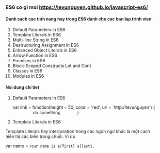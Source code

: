 ### ES6 co gi moi https://levunguyen.github.io/javascript-es6/

#### Danh sach cac tinh nang hay trong ES6 danh cho cac ban lap trinh vien

1. Default Parameters in ES6
2. Template Literals in ES6
3. Multi-line String in ES6
4. Destructuring Assignment in ES6
5. Enhanced Object Literals in ES6
6. Arrow Function in ES6
7. Promises in ES6
8. Block-Scoped Constructs Let and Cont
9. Classes in ES6
10. Modules in ES6

#### Noi dung chi tiet

1. Default Parameters in ES6

   var link = function(height = 50, color = 'red', url = 'http://levunguyen') {
                    do something
              }

2. Template Literals in ES6

Template Literals hay interpolation trong các ngôn ngữ khác là một cách hiển thị các biến trong chuỗi. Vi du

  var name = `Your name is ${first} ${last}.`
